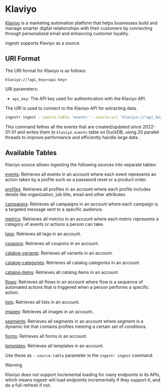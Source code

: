 # Klaviyo

[Klaviyo](https://www.klaviyo.com/) is a marketing automation platform that helps businesses build and manage smarter digital relationships with their customers by connecting through personalized email and enhancing customer loyality.

ingestr supports Klaviyo as a source.

## URI Format

The URI format for Klaviyo is as follows:

```plaintext
klaviyo://?api_key=<api-key>
```

URI parameters:

- `api_key`: The API key used for authentication with the Klaviyo API.

The URI is used to connect to the Klaviyo API for extracting data.

```bash
ingestr ingest --source-table 'events' --source-uri 'klaviyo://?api_key=pk_test' --dest-uri duckdb:///klaviyo.duckdb --interval-start 2022-01-01 --dest-table 'klaviyo.events' --extract-parallelism 20
```

This command fethes all the events that are created/updated since 2022-01-01 and writes them to `klaviyo.events` table on DuckDB, using 20 parallel threads to improve performance and efficiently handle large data .

## Available Tables

Klaviyo source allows ingesting the following sources into separate tables:

[events](https://developers.klaviyo.com/en/reference/events_api_overview): Retrieves all events in an account where each event represents an action taken by a profile such as a password reset or a product order.

[profiles](https://developers.klaviyo.com/en/reference/profiles_api_overview): Retrieves all profiles in an account where each profile includes details like organization, job title, email and other attributes.

[campaigns](https://developers.klaviyo.com/en/reference/campaigns_api_overview): Retrieves all campaigns in an account where each campaign is a targeted message sent to a specific audience.

[metrics](https://developers.klaviyo.com/en/reference/metrics_api_overview): Retrieves all metrics in an account where each metric represents a category of events or actions a person can take.

[tags](https://developers.klaviyo.com/en/reference/get_tags): Retrieves all tags in an account.

[coupons](https://developers.klaviyo.com/en/reference/get_coupons): Retrieves all coupons in an account.

[catalog-variants](https://developers.klaviyo.com/en/reference/get_catalog_variants): Retrieves all variants in an account.

[catalog-categories](https://developers.klaviyo.com/en/reference/get_catalog_categories): Retrieves all catalog categories in an account.

[catalog-items](https://developers.klaviyo.com/en/reference/get_catalog_items): Retrieves all catalog items in an account.

[flows](https://developers.klaviyo.com/en/reference/get_flows): Retrieves all flows in an account where flow is a sequence of automated actions that is triggered when a person performs a specific action.

[lists](https://developers.klaviyo.com/en/reference/get_lists): Retrieves all lists in an account.

[images](https://developers.klaviyo.com/en/reference/get_images): Retrieves all images in an account..

[segments](https://developers.klaviyo.com/en/reference/get_segments): Retrieves all segments in an account where segment is a dynamic list that contains profiles meeting a certain set of conditions.

[forms](https://developers.klaviyo.com/en/reference/get_forms): Retrieves all forms in an account.

[templates](https://developers.klaviyo.com/en/reference/get_templates): Retrieves all templates in an account.

Use these as `--source-table` parameter in the `ingestr ingest` command.

> [!WARNING]
> Klaviyo does not support incremental loading for many endpoints in its APIs, which means ingestr will load endpoints incrementally if they support it, and do a full-refresh if not.
